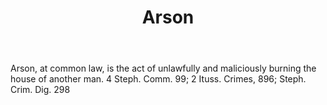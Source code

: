 ---
title: Arson
letter: A
permalink: "/definitions/arson.html"
body: Arson, at common law, is the act of unlawfully and maliciously burning the house
  of another man. 4 Steph. Comm. 99; 2 Ituss. Crimes, 896; Steph. Crim. Dig. 298
published_at: '2018-07-07'
source: Black's Law Dictionary
layout: post
---
